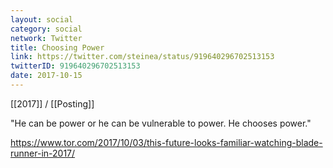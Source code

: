 ```yaml
---
layout: social
category: social
network: Twitter
title: Choosing Power
link: https://twitter.com/steinea/status/919640296702513153
twitterID: 919640296702513153
date: 2017-10-15
---
```


[[2017]] / [[Posting]]

"He can be power or he can be vulnerable to power. He chooses power."

<https://www.tor.com/2017/10/03/this-future-looks-familiar-watching-blade-runner-in-2017/>
